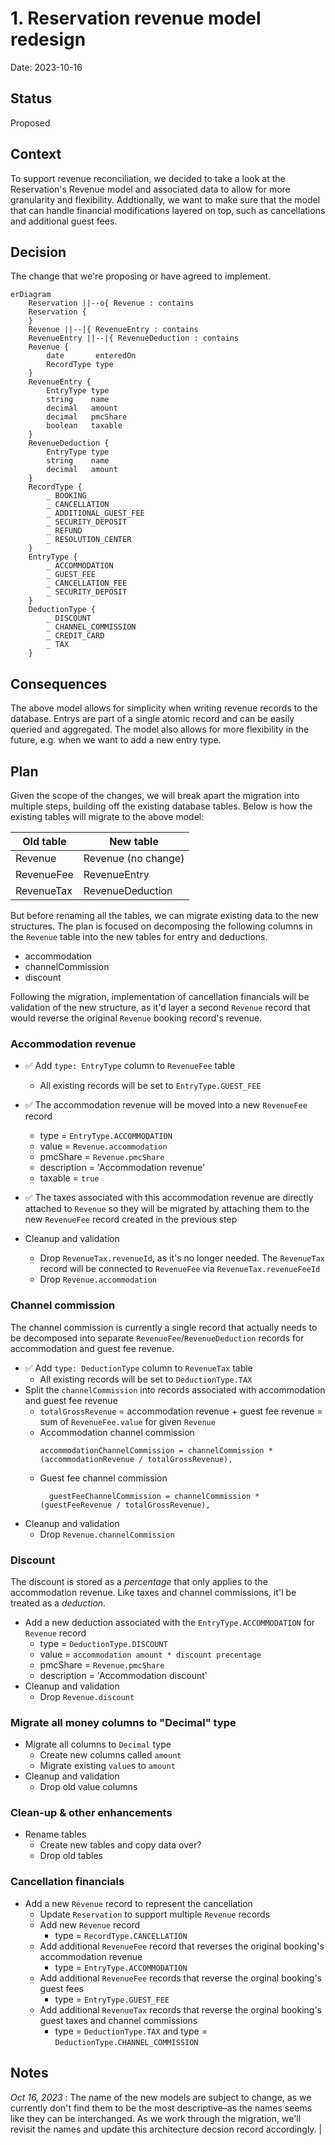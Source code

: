 # 1. Reservation revenue model redesign

Date: 2023-10-16

## Status

Proposed

## Context

To support revenue reconciliation, we decided to take a look at the Reservation's Revenue model and associated data to allow for more granularity and flexibility. Addtionally, we want to make sure that the model that can handle financial modifications layered on top, such as cancellations and additional guest fees.

## Decision

The change that we're proposing or have agreed to implement.

```mermaid
erDiagram
    Reservation ||--o{ Revenue : contains
    Reservation {
    }
    Revenue ||--|{ RevenueEntry : contains
    RevenueEntry ||--|{ RevenueDeduction : contains
    Revenue {
        date       enteredOn
        RecordType type
    }
    RevenueEntry {
        EntryType type
        string    name
        decimal   amount
        decimal   pmcShare
        boolean   taxable
    }
    RevenueDeduction {
        EntryType type
        string    name
        decimal   amount
    }
    RecordType {
        _ BOOKING
        _ CANCELLATION
        _ ADDITIONAL_GUEST_FEE
        _ SECURITY_DEPOSIT
        _ REFUND
        _ RESOLUTION_CENTER
    }
    EntryType {
        _ ACCOMMODATION
        _ GUEST_FEE
        _ CANCELLATION_FEE
        _ SECURITY_DEPOSIT
    }
    DeductionType {
        _ DISCOUNT
        _ CHANNEL_COMMISSION
        _ CREDIT_CARD
        _ TAX
    }
```

## Consequences

The above model allows for simplicity when writing revenue records to the database. Entrys are part of a single atomic record and can be easily queried and aggregated. The model also allows for more flexibility in the future, e.g. when we want to add a new entry type.

## Plan

Given the scope of the changes, we will break apart the migration into multiple steps, building off the existing database tables. Below is how the existing tables will migrate to the above model:

| Old table  | New table           |
| ---------- | ------------------- |
| Revenue    | Revenue (no change) |
| RevenueFee | RevenueEntry        |
| RevenueTax | RevenueDeduction    |

But before renaming all the tables, we can migrate existing data to the new structures. The plan is focused on decomposing the following columns in the `Revenue` table into the new tables for entry and deductions.

- accommodation
- channelCommission
- discount

Following the migration, implementation of cancellation financials will be validation of the new structure, as it'd layer a second `Revenue` record that would reverse the original `Revenue` booking record's revenue.

### Accommodation revenue

- ✅ Add `type: EntryType` column to `RevenueFee` table
  - All existing records will be set to `EntryType.GUEST_FEE`
- ✅ The accommodation revenue will be moved into a new `RevenueFee` record

  - type = `EntryType.ACCOMMODATION`
  - value = `Revenue.accommodation`
  - pmcShare = `Revenue.pmcShare`
  - description = 'Accommodation revenue'
  - taxable = `true`

- ✅ The taxes associated with this accommodation revenue are directly attached to `Revenue` so they will be migrated by attaching them to the new `RevenueFee` record created in the previous step
- Cleanup and validation
  - Drop `RevenueTax.revenueId`, as it's no longer needed. The `RevenueTax` record will be connected to `RevenueFee` via `RevenueTax.revenueFeeId`
  - Drop `Revenue.accommodation`

### Channel commission

The channel commission is currently a single record that actually needs to be decomposed into separate `RevenueFee`/`RevenueDeduction` records for accommodation and guest fee revenue.

- ✅ Add `type: DeductionType` column to `RevenueTax` table
  - All existing records will be set to `DeductionType.TAX`
- Split the `channelCommission` into records associated with accommodation and guest fee revenue
  - `totalGrossRevenue` = accommodation revenue + guest fee revenue = sum of `RevenueFee.value` for given `Revenue`
  - Accommodation channel commission
    ```
    accommodationChannelCommission = channelCommission * (accommodationRevenue / totalGrossRevenue),
    ```
  - Guest fee channel commission
    ```
      guestFeeChannelCommission = channelCommission * (guestFeeRevenue / totalGrossRevenue),
    ```
- Cleanup and validation
  - Drop `Revenue.channelCommission`

### Discount

The discount is stored as a _percentage_ that only applies to the accommodation revenue. Like taxes and channel commissions, it'l be treated as a _deduction_.

- Add a new deduction associated with the `EntryType.ACCOMMODATION` for `Revenue` record
  - type = `DeductionType.DISCOUNT`
  - value = `accommodation amount * discount precentage`
  - pmcShare = `Revenue.pmcShare`
  - description = 'Accommodation discount'
- Cleanup and validation
  - Drop `Revenue.discount`

### Migrate all money columns to "Decimal" type

- Migrate all columns to `Decimal` type
  - Create new columns called `amount`
  - Migrate existing `value`s to `amount`
- Cleanup and validation
  - Drop old value columns

### Clean-up & other enhancements

- Rename tables
  - Create new tables and copy data over?
  - Drop old tables

### Cancellation financials

- Add a new `Revenue` record to represent the cancellation
  - Update `Reservation` to support multiple `Revenue` records
  - Add new `Revenue` record
    - type = `RecordType.CANCELLATION`
  - Add additional `RevenueFee` record that reverses the original booking's accommodation revenue
    - type = `EntryType.ACCOMMODATION`
  - Add additional `RevenueFee` records that reverse the orginal booking's guest fees
    - type = `EntryType.GUEST_FEE`
  - Add additional `RevenueTax` records that reverse the orginal booking's guest taxes and channel commissions
    - type = `DeductionType.TAX` and type = `DeductionType.CHANNEL_COMMISSION`

## Notes

_Oct 16, 2023_
: The name of the new models are subject to change, as we currently don't find them to be the most descriptive–as the names seems like they can be interchanged. As we work through the migration, we'll revisit the names and update this architecture decsion record accordingly. |
